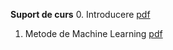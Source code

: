 **Suport de curs**
0. Introducere [pdf](00_intro.pdf)
1. Metode de Machine Learning [pdf](01_ML_details.pdf)
